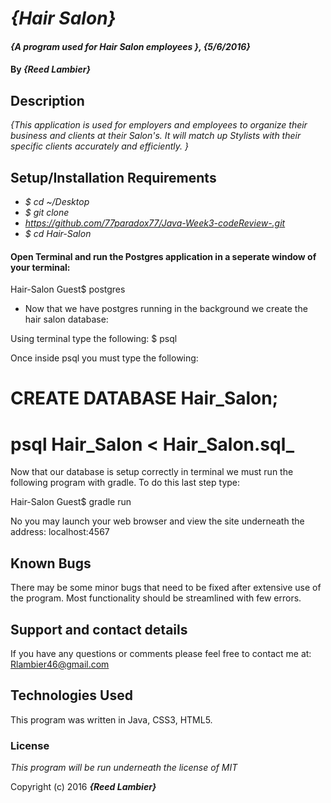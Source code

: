 # _{Hair Salon}_

#### _{A program used for Hair Salon employees }, {5/6/2016}_

#### By _**{Reed Lambier}**_

## Description

_{This application is used for employers and employees to organize their business and clients at their Salon's. It will match up Stylists with their specific clients accurately and efficiently. }_

## Setup/Installation Requirements

* _$ cd ~/Desktop_
* _$ git clone_
* _https://github.com/77paradox77/Java-Week3-codeReview-.git_
* _$ cd Hair-Salon_


#### Open Terminal and run the Postgres application in a seperate window of your terminal:

Hair-Salon Guest$ postgres

- Now that we have postgres running in the background we create the hair salon database:

 Using terminal type the following: $ psql

 Once inside psql you must type the following:
 # CREATE DATABASE Hair_Salon;
 # psql Hair_Salon < Hair_Salon.sql_

 Now that our database is setup correctly in terminal we must run the following program with gradle. To do this last step type:

Hair-Salon Guest$ gradle run

No you may launch your web browser and view the site underneath the address: localhost:4567

## Known Bugs

There may be some minor bugs that need to be fixed after extensive use of the program. Most functionality should be streamlined with few errors.

## Support and contact details

If you have any questions or comments please feel free to contact me at: Rlambier46@gmail.com

## Technologies Used

This program was written in Java, CSS3, HTML5.

### License

*This program will be run underneath the license of MIT*

Copyright (c) 2016 **_{Reed Lambier}_**
